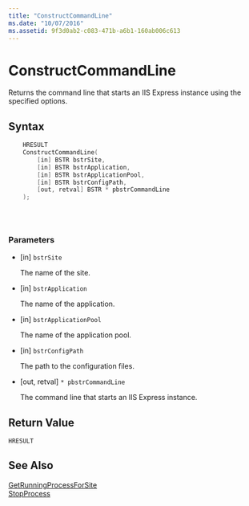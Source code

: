 ```yaml
---
title: "ConstructCommandLine"
ms.date: "10/07/2016"
ms.assetid: 9f3d0ab2-c083-471b-a6b1-160ab006c613
---
```

# ConstructCommandLine
Returns the command line that starts an IIS Express instance using the specified options.  
  
## Syntax  
  
```cpp  
    HRESULT  
    ConstructCommandLine(   
        [in] BSTR bstrSite,  
        [in] BSTR bstrApplication,  
        [in] BSTR bstrApplicationPool,   
        [in] BSTR bstrConfigPath,   
        [out, retval] BSTR * pbstrCommandLine  
    );  
  
```  
  
```csharp  
  
```  
  
### Parameters  
  
- [in] `bstrSite`  
  
     The name of the site.  
  
- [in] `bstrApplication`  
  
     The name of the application.  
  
- [in] `bstrApplicationPool`  
  
     The name of the application pool.  
  
- [in] `bstrConfigPath`  
  
     The path to the configuration files.  
  
- [out, retval] `* pbstrCommandLine`  
  
     The command line that starts an IIS Express instance.  
  
## Return Value  
 `HRESULT`  
  
## See Also  
 [GetRunningProcessForSite](../../extensions/express-api-reference/getrunningprocessforsite.md)   
 [StopProcess](../../extensions/express-api-reference/stopprocess.md)

